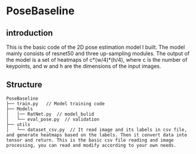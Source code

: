 # PoseBaseline
## introduction
This is the basic code of the 2D pose estimation model I built. The model mainly consists of resnet50 and three up-sampling modules. The output of the model is a set of heatmaps of c*(w/4)*(h/4), where c is the number of keypoints, and w and h are the dimensions of the input images.

## Structure
```
PoseBaseline
├── train.py   // Model training code
├── Models
│   │── RatNet.py  // model_bulid
│   └── eval_pose.py  // validation
├── utils
│   └── dataset_csv.py  // It read image and its labels in csv file, and generate heatmaps based on the labels. Then it convert data into tensor and return. This is the basic csv file reading and image processing, you can read and modify according to your own needs.
```

